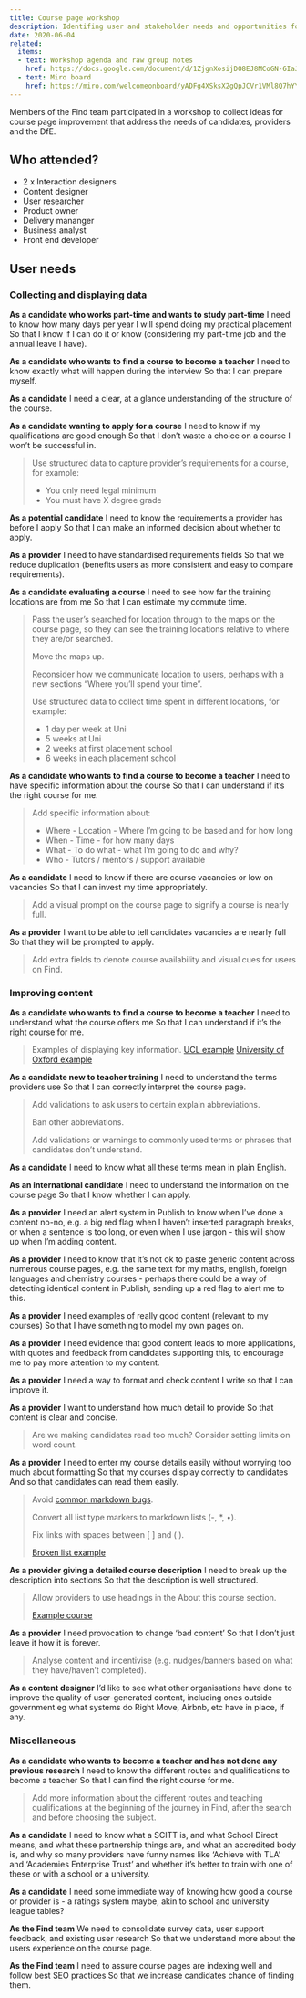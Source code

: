 ```yaml
---
title: Course page workshop
description: Identifing user and stakeholder needs and opportunities for course page improvements
date: 2020-06-04
related:
  items:
  - text: Workshop agenda and raw group notes
    href: https://docs.google.com/document/d/1ZjgnXosijDO8EJ8MCoGN-6IaJXNu0_A225oY1QqaCmo/edit?usp=sharing
  - text: Miro board
    href: https://miro.com/welcomeonboard/yADFg4XSksX2gQpJCVr1VMl8Q7hYYV0TaDUKObyCYuZp2Mam2b1K65efFUBhEY3b
---
```


Members of the Find team participated in a workshop to collect ideas for course page improvement that address the needs of candidates, providers and the DfE.
 
## Who attended?

* 2 x Interaction designers
* Content designer
* User researcher
* Product owner
* Delivery mananger
* Business analyst
* Front end developer

## User needs

### Collecting and displaying data

**As a candidate who works part-time and wants to study part-time**
I need to know how many days per year I will spend doing my practical placement
So that I know if I can do it or know (considering my part-time job and the annual leave I have).

**As a candidate who wants to find a course to become a teacher**
I need to know exactly what will happen during the interview
So that I can prepare myself.

**As a candidate**
I need a clear, at a glance understanding of the structure of the course.

**As a candidate wanting to apply for a course**
I need to know if my qualifications are good enough
So that I don’t waste a choice on a course I won’t be successful in.

>Use structured data to capture provider’s requirements for a course, for example:
> * You only need legal minimum
> * You must have X degree grade

**As a potential candidate**
I need to know the requirements a provider has before I apply
So that I can make an informed decision about whether to apply.

**As a provider**
I need to have standardised requirements fields
So that we reduce duplication (benefits users as more consistent and easy to compare requirements).

**As a candidate evaluating a course**
I need to see how far the training locations are from me
So that I can estimate my commute time.

>Pass the user’s searched for location through to the maps on the course page, so they can see the training locations relative to where they are/or searched.
>
>Move the maps up.
>
>Reconsider how we communicate location to users, perhaps with a new sections “Where you’ll spend your time”.
>
>Use structured data to collect time spent in different locations, for example:
> * 1 day per week at Uni
> * 5 weeks at Uni
> * 2 weeks at first placement school
> * 6 weeks in each placement school

**As a candidate who wants to find a course to become a teacher**
I need to have specific information about the course
So that I can understand if it’s the right course for me.

> Add specific information about:
> * Where - Location - Where I’m going to be based and for how long
> * When - Time - for how many days
> * What - To do what - what I’m going to do and why?
> * Who - Tutors / mentors / support available

**As a candidate**
I need to know if there are course vacancies or low on vacancies
So that I can invest my time appropriately.

> Add a visual prompt on the course page to signify a course is nearly full.

**As a provider**
I want to be able to tell candidates vacancies are nearly full
So that they will be prompted to apply.

> Add extra fields to denote course availability and visual cues for users on Find.

### Improving content

**As a candidate who wants to find a course to become a teacher**
I need to understand what the course offers me
So that I can understand if it’s the right course for me.

> Examples of displaying key information. 
> [UCL example](https://www.ucl.ac.uk/ioe/courses/teacher-training/mathematics-pgce) [University of Oxford example](http://www.education.ox.ac.uk/programmes/pgce/) 

**As a candidate new to teacher training**
I need to understand the terms providers use
So that I can correctly interpret the course page.

> Add validations to ask users to certain explain abbreviations. 
>
> Ban other abbreviations.
>
> Add validations or warnings to commonly used terms or phrases that candidates don’t understand.


**As a candidate**
I need to know what all these terms mean in plain English.

**As an international candidate**
I need to understand the information on the course page 
So that I know whether I can apply.

**As a provider**
I need an alert system in Publish to know when I’ve done a content no-no, e.g. a big red flag when I haven’t inserted paragraph breaks, or when a sentence is too long, or even when I use jargon - this will show up when I’m adding content.

**As a provider**
I need to know that it’s not ok to paste generic content across numerous course pages, e.g. the same text for my maths, english, foreign languages and chemistry courses - perhaps there could be a way of detecting identical content in Publish, sending up a red flag to alert me to this.

**As a provider**
I need examples of really good content (relevant to my courses)
So that I have something to model my own pages on.

**As a provider**
I need evidence that good content leads to more applications, with quotes and feedback from candidates supporting this, to encourage me to pay more attention to my content. 

**As a provider**
I need a way to format and check content I write so that I can improve it.

**As a provider** 
I want to understand how much detail to provide 
So that content is clear and concise.

> Are we making candidates read too much? Consider setting limits on word count.

**As a provider**
I need to enter my course details easily without worrying too much about formatting
So that my courses display correctly to candidates
And so that candidates can read them easily.

> Avoid [common markdown bugs](https://github.com/DFE-Digital/manage-courses-ui/issues/188).
> 
> Convert all list type markers to markdown lists (-, *, •).
> 
> Fix links with spaces between [ ] and ( ).
> 
> [Broken list example](https://www.find-postgraduate-teacher-training.service.gov.uk/course/E28/2M8K#section-entry
)

**As a provider giving a detailed course description**
I need to break up the description into sections
So that the description is well structured.

> Allow providers to use headings in the About this course section.
>
> [Example course](https://www.find-postgraduate-teacher-training.service.gov.uk/course/1EL/2VP3)

**As a provider**
I need provocation to change ‘bad content’
So that I don’t just leave it how it is forever.

> Analyse content and incentivise (e.g. nudges/banners based on what they have/haven’t completed).

**As a content designer**
I’d like to see what other organisations have done to improve the quality of user-generated content, including ones outside government eg what systems do Right Move, Airbnb, etc have in place, if any.

### Miscellaneous

**As a candidate who wants to become a teacher and has not done any previous research**
I need to know the different routes and qualifications to become a teacher
So that I can find the right course for me.

> Add more information about the different routes and teaching qualifications at the beginning of the journey in Find, after the search and before choosing the subject.

**As a candidate**
I need to know what a SCITT is, and what School Direct means, and what these partnership things are, and what an accredited body is, and why so many providers have funny names like ‘Achieve with TLA’ and ‘Academies Enterprise Trust’ and whether it’s better to train with one of these or with a school or a university. 

**As a candidate**
I need some immediate way of knowing how good a course or provider is - a ratings system maybe, akin to school and university league tables? 

**As the Find team**
We need to consolidate survey data, user support feedback, and existing user research 
So that we understand more about the users experience on the course page.

**As the Find team**
I need to assure course pages are indexing well and follow best SEO practices
So that we increase candidates chance of finding them.


